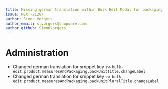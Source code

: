 ```yaml
---
title: Missing german translation within Bulk Edit Modal for packaging unit
issue: NEXT-21287
author: Simon Vorgers
author_email: s.vorgers@shopware.com
author_github: SimonVorgers
---
```

# Administration
* Changed german translation for snippet key `sw-bulk-edit.product.measuresAndPackaging.packUnitTitle.changeLabel`
* Changed german translation for snippet key `sw-bulk-edit.product.measuresAndPackaging.packUnitPluralTitle.changeLabel`
